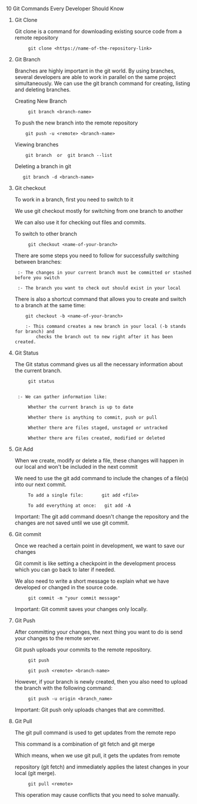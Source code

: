 10 Git Commands Every Developer Should Know

1. Git Clone

      Git clone is a command for downloading existing source code from a remote repository

            git clone <https://name-of-the-repository-link>




2. Git Branch

      Branches are highly important in the git world. By using branches, several developers are able to work in parallel on the same project simultaneously. We can use the git branch command for creating, listing and deleting branches.

      Creating New Branch 

            git branch <branch-name>

      To push the new branch into the remote repository
          
           git push -u <remote> <branch-name>

      Viewing branches

           git branch  or  git branch --list

      Deleting a branch in git 

          git branch -d <branch-name>




3. Git checkout
   
      To work in a branch, first you need to switch to it

      We use git checkout mostly for switching from one branch to another

      We can also use it for checking out files and commits.


      To switch to other branch 

            git checkout <name-of-your-branch>

    
      There are some steps you need to follow for successfully switching between branches:

        :- The changes in your current branch must be committed or stashed before you switch

        :- The branch you want to check out should exist in your local
    
      There is also a shortcut command that allows you to create and switch to a branch at the same time:

           git checkout -b <name-of-your-branch>

           :- This command creates a new branch in your local (-b stands for branch) and 
               checks the branch out to new right after it has been created.




4. Git Status

      The Git status command gives us all the necessary information about the current branch.

            git status


        :- We can gather information like:

            Whether the current branch is up to date

            Whether there is anything to commit, push or pull

            Whether there are files staged, unstaged or untracked

            Whether there are files created, modified or deleted



5. Git Add

    When we create, modify or delete a file, these changes will happen in our local 
    and won't be included in the next commit 

    We need to use the git add command to include the changes of a file(s) into our next commit. 


            To add a single file:       git add <file>

            To add everything at once:   git add -A


      Important: The git add command doesn't change the repository and the changes are not saved until we use git commit.



6. Git commit
    
     Once we reached a certain point in development, we want to save our changes
     
     Git commit is like setting a checkpoint in the development process which you can go back to later if needed.

     We also need to write a short message to explain what we have developed or changed in the source code.

            git commit -m "your commit message"
        
     Important: Git commit saves your changes only locally.




7. Git Push

    After committing your changes, the next thing you want to do is send your changes to the remote server. 
    
    Git push uploads your commits to the remote repository.

            git push     

            git push <remote> <branch-name>

    However, if your branch is newly created, then you also need to upload the branch with the following command:

            git push -u origin <branch_name>

    Important: Git push only uploads changes that are committed.


8. Git Pull

    The git pull command is used to get updates from the remote repo

    This command is a combination of git fetch and git merge 

    Which means, when we use git pull, it gets the updates from remote 
    
    repository (git fetch) and immediately applies the latest changes in your local (git merge).


            git pull <remote>
            

    This operation may cause conflicts that you need to solve manually.




 